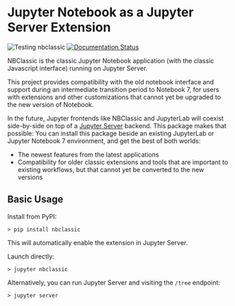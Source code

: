 # Jupyter Notebook as a Jupyter Server Extension

![Testing nbclassic](https://github.com/jupyterlab/nbclassic/workflows/Testing%20nbclassic/badge.svg)
[![Documentation Status](https://readthedocs.org/projects/nbclassic/badge/?version=latest)](https://nbclassic.readthedocs.io/en/latest/?badge=latest)

NBClassic is the classic Jupyter Notebook application (with the classic
Javascript interface) running on Jupyter Server.

This project provides compatibility with the old notebook interface and
support during an intermediate transition period to Notebook 7, for users
with extensions and other customizations that cannot yet be upgraded
to the new version of Notebook.

In the future, Jupyter frontends like NBClassic and JupyterLab will coexist
side-by-side on top of a [Jupyter Server] backend. This package makes that
possible: You can install this package beside an existing JupyterLab or
Jupyter Notebook 7 environment, and get the best of both worlds:

- The newest features from the latest applications
- Compatibility for older classic extensions and tools that are important
  to existing workflows, but that cannot yet be converted to the new versions

## Basic Usage

Install from PyPI:
```
> pip install nbclassic
```
This will automatically enable the extension in Jupyter Server.

Launch directly:
```
> jupyter nbclassic
```

Alternatively, you can run Jupyter Server and visiting the `/tree` endpoint:
```
> jupyter server
```

[Jupyter Server]: https://github.com/jupyter/jupyter_server/
